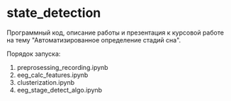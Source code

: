 # state_detection
Программный код, описание работы и презентация к курсовой работе на тему "Автоматизированное определение стадий сна".

Порядок запуска:
1. preprosessing_recording.ipynb
2. eeg_calc_features.ipynb
3. clusterization.ipynb
4. eeg_stage_detect_algo.ipynb
